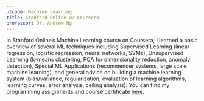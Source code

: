 ```yaml
---
utcode: Machine Learning
title: Stanford Online w/ Coursera
professor: Dr. Andrew Ng
---
```

In Stanford Online’s Machine Learning course on Coursera, I learned a basic overview of several ML techniques including Supervised Learning (linear regression, logistic regression, neural networks, SVMs), Unsupervised Learning (k-means clustering, PCA for dimensionality reduction, anomaly detection), Special ML Applications (recommender systems, large scale machine learning), and general advice on building a machine learning system (bias/variance, regularization, evaluation of learning algorithms, learning curves, error analysis, ceiling analysis). You can find my programming assignments and course certificate [here](https://github.com/IshDeshpa/Stanford-Machine-Learning-Coursera).